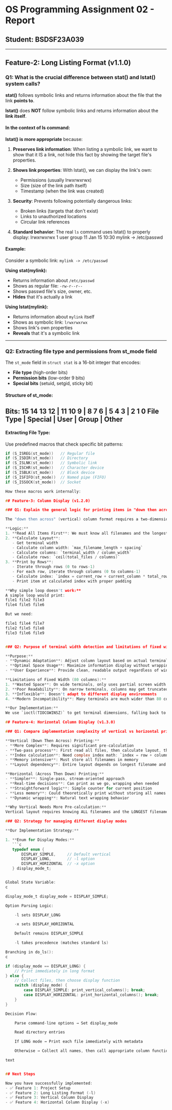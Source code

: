 # OS Programming Assignment 02 - Report
## Student: BSDSF23A039

---

## Feature-2: Long Listing Format (v1.1.0)

### Q1: What is the crucial difference between stat() and lstat() system calls?

**stat()** follows symbolic links and returns information about the file that the link **points to**.

**lstat()** does **NOT** follow symbolic links and returns information about the **link itself**.

#### In the context of ls command:

**lstat() is more appropriate** because:

1. **Preserves link information**: When listing a symbolic link, we want to show that it IS a link, not hide this fact by showing the target file's properties.

2. **Shows link properties**: With lstat(), we can display the link's own:
   - Permissions (usually lrwxrwxrwx)
   - Size (size of the link path itself)
   - Timestamp (when the link was created)

3. **Security**: Prevents following potentially dangerous links:
   - Broken links (targets that don't exist)
   - Links to unauthorized locations
   - Circular link references

4. **Standard behavior**: The real `ls` command uses lstat() to properly display:
lrwxrwxrwx 1 user group 11 Jan 15 10:30 mylink -> /etc/passwd
#### Example:

Consider a symbolic link: `mylink -> /etc/passwd`

**Using stat(mylink):**
- Returns information about `/etc/passwd`
- Shows as regular file: `-rw-r--r--`
- Shows passwd file's size, owner, etc.
- **Hides** that it's actually a link

**Using lstat(mylink):**
- Returns information about `mylink` itself
- Shows as symbolic link: `lrwxrwxrwx`
- Shows link's own properties
- **Reveals** that it's a symbolic link

---

### Q2: Extracting file type and permissions from st_mode field

The `st_mode` field in `struct stat` is a 16-bit integer that encodes:
- **File type** (high-order bits)
- **Permission bits** (low-order 9 bits)
- **Special bits** (setuid, setgid, sticky bit)

#### Structure of st_mode:
Bits:  15 14 13 12 | 11 10 9 | 8 7 6 | 5 4 3 | 2 1 0
File Type   | Special | User  | Group | Other
---

#### Extracting File Type:

Use predefined macros that check specific bit patterns:
```c
if (S_ISREG(st_mode))   // Regular file
if (S_ISDIR(st_mode))   // Directory
if (S_ISLNK(st_mode))   // Symbolic link
if (S_ISCHR(st_mode))   // Character device
if (S_ISBLK(st_mode))   // Block device
if (S_ISFIFO(st_mode))  // Named pipe (FIFO)
if (S_ISSOCK(st_mode))  // Socket

How these macros work internally:

## Feature-3: Column Display (v1.2.0)

### Q1: Explain the general logic for printing items in "down then across" format

The "down then across" (vertical) column format requires a two-dimensional printing approach:

**Logic:**
1. **Read All Items First**: We must know all filenames and the longest filename length before printing
2. **Calculate Layout**: 
   - Get terminal width
   - Calculate column width: `max_filename_length + spacing`
   - Calculate columns: `terminal_width / column_width`
   - Calculate rows: `ceil(total_files / columns)`
3. **Print by Rows**: 
   - Iterate through rows (0 to rows-1)
   - For each row, iterate through columns (0 to columns-1)
   - Calculate index: `index = current_row + current_column * total_rows`
   - Print item at calculated index with proper padding

**Why simple loop doesn't work:**
A simple loop would print:
file1 file2 file3
file4 file5 file6

But we need:

file1 file4 file7
file2 file5 file8
file3 file6 file9


### Q2: Purpose of terminal width detection and limitations of fixed width

**Purpose:**
- **Dynamic Adaptation**: Adjust column layout based on actual terminal size
- **Optimal Space Usage**: Maximize information display without wrapping
- **User Experience**: Provide clean, readable output regardless of window size

**Limitations of Fixed Width (80 columns):**
1. **Wasted Space**: On wide terminals, only uses partial screen width
2. **Poor Readability**: On narrow terminals, columns may get truncated
3. **Inflexible**: Doesn't adapt to different display environments
4. **Modern Incompatibility**: Many terminals are much wider than 80 columns today

**Our Implementation:**
We use `ioctl(TIOCGWINSZ)` to get terminal dimensions, falling back to 80 columns if unavailable.

## Feature-4: Horizontal Column Display (v1.3.0)

### Q1: Compare implementation complexity of vertical vs horizontal printing

**Vertical (Down Then Across) Printing:**
- **More Complex**: Requires significant pre-calculation
- **Two-pass process**: First read all files, then calculate layout, then print
- **Index calculation**: Need complex index math: `index = row + column * total_rows`
- **Memory intensive**: Must store all filenames in memory
- **Layout dependency**: Entire layout depends on longest filename and terminal width

**Horizontal (Across Then Down) Printing:**
- **Simpler**: Single-pass, stream-oriented approach
- **Real-time decisions**: Can print as we go, wrapping when needed
- **Straightforward logic**: Simple counter for current position
- **Less memory**: Could theoretically print without storing all names
- **Dynamic wrapping**: Natural text wrapping behavior

**Why Vertical Needs More Pre-calculation:**
Vertical layout requires knowing ALL filenames and the LONGEST filename before starting to print, because the entire column structure depends on these values.

### Q2: Strategy for managing different display modes

**Our Implementation Strategy:**

1. **Enum for Display Modes:**
   ```c
   typedef enum {
       DISPLAY_SIMPLE,     // Default vertical
       DISPLAY_LONG,       // -l option  
       DISPLAY_HORIZONTAL  // -x option
   } display_mode_t;


Global State Variable:
c

display_mode_t display_mode = DISPLAY_SIMPLE;

Option Parsing Logic:

    -l sets DISPLAY_LONG

    -x sets DISPLAY_HORIZONTAL

    Default remains DISPLAY_SIMPLE

    -l takes precedence (matches standard ls)

Branching in do_ls():
c

if (display_mode == DISPLAY_LONG) {
    // Print immediately in long format
} else {
    // Collect files, then choose display function
    switch (display_mode) {
        case DISPLAY_SIMPLE: print_vertical_columns(); break;
        case DISPLAY_HORIZONTAL: print_horizontal_columns(); break;
    }
}

Decision Flow:

    Parse command-line options → Set display_mode

    Read directory entries

    If LONG mode → Print each file immediately with metadata

    Otherwise → Collect all names, then call appropriate column function

text


## Next Steps

Now you have successfully implemented:
- ✅ Feature 1: Project Setup
- ✅ Feature 2: Long Listing Format (-l)
- ✅ Feature 3: Vertical Column Display
- ✅ Feature 4: Horizontal Column Display (-x)

